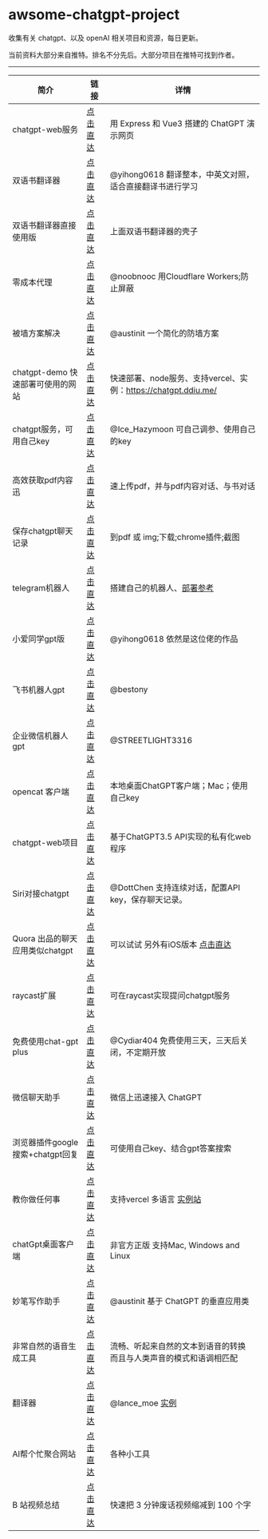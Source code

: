 # awsome-chatgpt-project
  
收集有关 chatgpt、以及 openAI 相关项目和资源，每日更新。

当前资料大部分来自推特。排名不分先后。大部分项目在推特可找到作者。

---

| 简介 | 链接 | 详情 |
|-------- | ----- | ----- |
|chatgpt-web服务| [点击直达](https://github.com/Chanzhaoyu/chatgpt-web) |用 Express 和 Vue3 搭建的 ChatGPT 演示网页 |
|双语书翻译器| [点击直达](https://github.com/yihong0618/bilingual_book_maker) | @yihong0618 翻译整本，中英文对照，适合直接翻译书进行学习 |
| 双语书翻译器直接使用版| [点击直达](https://goldengrape-bilingual-book-maker-streamlit-app-x7nhof.streamlit.app/) |上面双语书翻译器的壳子 | @goldengrape |
|零成本代理 | [点击直达](https://github.com/noobnooc/noobnooc/discussions/9) | @noobnooc 用Cloudflare Workers;防止屏蔽|
|被墙方案解决| [点击直达](https://twitter.com/austinit/status/1631828048843771904)| @austinit  一个简化的防墙方案|
|chatgpt-demo 快速部署可使用的网站 | [点击直达](https://github.com/ddiu8081/chatgpt-demo) | 快速部署、node服务、支持vercel、实例：https://chatgpt.ddiu.me/ |
|chatgpt服务，可用自己key | [点击直达](https://ai.okmiku.com/chat/)  |@Ice_Hazymoon 可自己调参、使用自己的key|
|高效获取pdf内容迅|[点击直达](https://www.chatpdf.com/) | 速上传pdf，并与pdf内容对话、与书对话 |
|保存chatgpt聊天记录|[点击直达](https://github.com/liady/ChatGPT-pdf) | 到pdf 或 img;下载;chrome插件;截图|
|telegram机器人 | [点击直达](https://github.com/karfly/chatgpt_telegram_bot) | 搭建自己的机器人、[部署参考](https://twitter.com/tufook/status/1632099875306504192) |
|小爱同学gpt版|[点击直达](https://github.com/yihong0618/xiaogpt) | @yihong0618 依然是这位佬的作品|
|飞书机器人gpt|[点击直达](https://github.com/bestony/ChatGPT-Feishu)| @bestony|
|企业微信机器人gpt|[点击直达](https://github.com/streetlight3316/toolbox)| @STREETLIGHT3316|
|opencat 客户端| [点击直达](https://apps.apple.com/app/opencat/id6445999201?mt=12) | 本地桌面ChatGPT客户端；Mac；使用自己key |
|chatgpt-web项目|[点击直达](https://github.com/869413421/chatgpt-web)|基于ChatGPT3.5 API实现的私有化web程序|
|Siri对接chatgpt|[点击直达](https://github.com/Yue-Yang/ChatGPT-Siri) | @DottChen 支持连续对话，配置API key，保存聊天记录。| 
|Quora 出品的聊天应用类似chatgpt| [点击直达](https://poe.com/login) | 可以试试 另外有iOS版本 [点击直达](https://apps.apple.com/tw/app/poe-fast-helpful-ai-chat/id1640745955)|
|raycast扩展|[点击直达](https://github.com/abielzulio/chatgpt-raycast)|可在raycast实现提问chatgpt服务|
|免费使用chat-gpt plus| [点击直达](https://chat.cydiar.com/chat) |  @Cydiar404 免费使用三天，三天后关闭，不定期开放|
|微信聊天助手|[点击直达](https://github.com/fuergaosi233/wechat-chatgpt) |微信上迅速接入 ChatGPT |
|浏览器插件google搜索+chatgpt回复|[点击直达](https://github.com/wong2/chatgpt-google-extension)| 可使用自己key、结合gpt答案搜索|
|教你做任何事|[点击直达](https://github.com/lvwzhen/teach-anything) |支持vercel 多语言 [实例站](https://www.teach-anything.com/)| 
|chatGpt桌面客户端|[点击直达](https://github.com/lencx/ChatGPT) | 非官方正版 支持Mac, Windows and Linux |
|妙笔写作助手|[点击直达](https://twitter.com/austinit/status/1632190640670011395)| @austinit 基于 ChatGPT 的垂直应用类|
|非常自然的语音生成工具|[点击直达](https://www.naturalreaders.com/online/)| 流畅、听起来自然的文本到语音的转换 而且与人类声音的模式和语调相匹配|
|翻译器| [点击直达](https://github.com/LanceMoe/openai-translator) | @lance_moe [实例](https://translator.lance.moe/) | 
|AI帮个忙聚合网站| [点击直达](https://ai-toolbox.codefuture.top/) |  各种小工具 |
|B 站视频总结|[点击直达](https://github.com/JimmyLv/BiliGPT)| 快速把 3 分钟废话视频缩减到 100 个字|